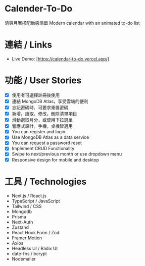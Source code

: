 # Calender-To-Do

清爽月曆搭配動感清單
Modern calendar with an animated to-do list

# 連結 / Links

- Live Demo: [https://calendar-to-do.vercel.app/]

# 功能 / User Stories

- [x] 使用者可選擇註冊後使用
- [x] 連結 MongoDB Atlas，享受雲端的便利
- [x] 忘記密碼時，可要求重置密碼
- [x] 新增，讀取，修改，刪除清單項目
- [x] 滑動選取月分，或使用下拉選單
- [x] 響應式設計，手機，桌機皆適用
- [x] You can register and login
- [x] Use MongoDB Atlas as a data service
- [x] You can request a password reset
- [x] Implement CRUD Functionality
- [x] Swipe to next/previous month or use dropdown menu
- [x] Responsive design for mobile and desktop

# 工具 / Technologies

- Next.js / React.js
- TypeScript / JavaScript
- Tailwind / CSS
- Mongodb
- Prisma
- Next-Auth
- Zustand
- React Hook Form / Zod
- Framer Motion
- Axios
- Headless UI / Radix UI
- date-fns / bcrypt
- Nodemailer
